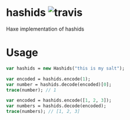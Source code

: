 # hashids ![travis](https://travis-ci.org/kevinresol/hashids.svg?branch=master)
Haxe implementation of hashids

# Usage

```haxe
var hashids = new Hashids("this is my salt");

var encoded = hashids.encode(1);
var number = hashids.decode(encoded)[0];
trace(number); // 1

var encoded = hashids.encode([1, 2, 3]);
var numbers = hashids.decode(encoded);
trace(numbers); // [1, 2, 3]

```